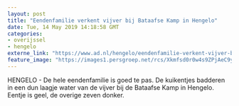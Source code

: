 ```yaml
---
layout: post
title: "Eendenfamilie verkent vijver bij Bataafse Kamp in Hengelo"
date: Tue, 14 May 2019 14:18:58 GMT
categories: 
- overijssel 
- hengelo 
externe_link: "https://www.ad.nl/hengelo/eendenfamilie-verkent-vijver-bij-bataafse-kamp-in-hengelo~a89234ff/"
feature_image: "https://images1.persgroep.net/rcs/Xkmfsd0r0w4s9ZPjAeC9yC44Fjs/diocontent/148353334/_fitwidth/400/?appId=21791a8992982cd8da851550a453bd7f&quality=0.7"
---
```


HENGELO - De hele eendenfamilie is goed te pas. De kuikentjes badderen in een dun laagje water van de vijver bij de Bataafse Kamp in Hengelo. Eentje is geel, de overige zeven donker.
